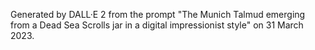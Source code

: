 Generated by DALL·E 2 from the prompt "The Munich Talmud emerging from a Dead Sea Scrolls jar in a digital impressionist style" on 31 March 2023.